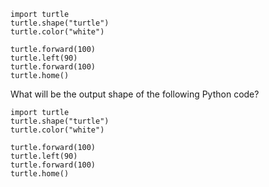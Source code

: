 ```
import turtle
turtle.shape("turtle")
turtle.color("white")

turtle.forward(100)
turtle.left(90)
turtle.forward(100)
turtle.home()
```



What will be the output shape of the following Python code?

```
import turtle
turtle.shape("turtle")
turtle.color("white")

turtle.forward(100)
turtle.left(90)
turtle.forward(100)
turtle.home()
```

